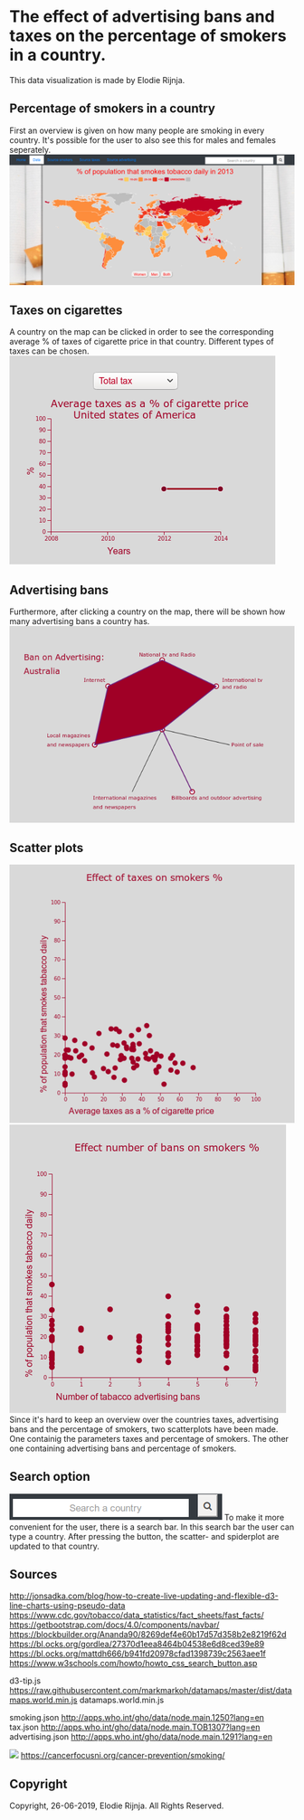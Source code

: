 # The effect of advertising bans and taxes on the percentage of smokers in a country.
This data visualization is made by Elodie Rijnja.

## Percentage of smokers in a country
First an overview is given on how many people are smoking in every country.
It's possible for the user to also see this for males and females seperately.
![](docs/map.png)

## Taxes on cigarettes
A country on the map can be clicked in order to see the corresponding average
% of taxes of cigarette price in that country. Different types of taxes can be
chosen.
![](docs/tax.png)

## Advertising bans
Furthermore, after clicking a country on the map, there will be shown how many
advertising bans a country has.
![](docs/add.png)

## Scatter plots
![](docs/scatter.png)
![](docs/scatter2.png)
Since it's hard to keep an overview over the countries taxes, advertising bans
and the percentage of smokers, two scatterplots have been made. One containig the
parameters taxes and percentage of smokers. The other one containing advertising
bans and percentage of smokers.

## Search option
![](docs/search.png)
To make it more convenient for the user, there is a search bar. In this search
bar the user can type a country. After pressing the button, the scatter- and
spiderplot are updated to that country.

## Sources
http://jonsadka.com/blog/how-to-create-live-updating-and-flexible-d3-line-charts-using-pseudo-data
https://www.cdc.gov/tobacco/data_statistics/fact_sheets/fast_facts/
https://getbootstrap.com/docs/4.0/components/navbar/
https://blockbuilder.org/Ananda90/8269def4e60b17d57d358b2e8219f62d
https://bl.ocks.org/gordlea/27370d1eea8464b04538e6d8ced39e89
https://bl.ocks.org/mattdh666/b941fd20978cfad1398739c2563aee1f
https://www.w3schools.com/howto/howto_css_search_button.asp


d3-tip.js
https://raw.githubusercontent.com/markmarkoh/datamaps/master/dist/datamaps.world.min.js
datamaps.world.min.js

smoking.json
http://apps.who.int/gho/data/node.main.1250?lang=en
tax.json
http://apps.who.int/gho/data/node.main.TOB1307?lang=en
advertising.json
http://apps.who.int/gho/data/node.main.1291?lang=en

![](smoking.png)
https://cancerfocusni.org/cancer-prevention/smoking/

## Copyright
Copyright, 26-06-2019, Elodie Rijnja. All Rights Reserved.
